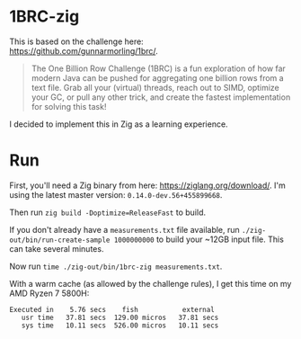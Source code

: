# 1BRC-zig

This is based on the challenge here: https://github.com/gunnarmorling/1brc/.

> The One Billion Row Challenge (1BRC) is a fun exploration of how far modern Java can be pushed for aggregating one billion rows from a text file. 
> Grab all your (virtual) threads, reach out to SIMD, optimize your GC, or pull any other trick, and create the fastest implementation for solving this task!

I decided to implement this in Zig as a learning experience.

# Run

First, you'll need a Zig binary from here: https://ziglang.org/download/.
I'm using the latest master version: `0.14.0-dev.56+455899668`.

Then run `zig build -Doptimize=ReleaseFast` to build.

If you don't already have a `measurements.txt` file available, run `./zig-out/bin/run-create-sample 1000000000` to build your ~12GB input file.
This can take several minutes.

Now run `time ./zig-out/bin/1brc-zig measurements.txt`. 

With a warm cache (as allowed by the challenge rules), I get this time on my AMD Ryzen 7 5800H:

```
Executed in    5.76 secs    fish           external
   usr time   37.81 secs  129.00 micros   37.81 secs
   sys time   10.11 secs  526.00 micros   10.11 secs
```

